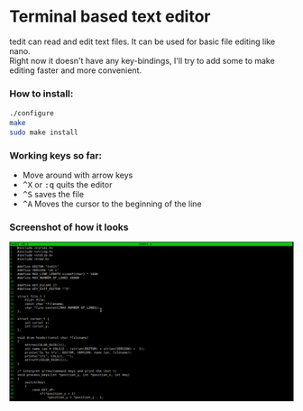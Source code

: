 # Terminal based text editor

tedit can read and edit text files. It can be used for basic file editing like nano.  
Right now it doesn't have any key-bindings, I'll try to add some to make editing faster and more convenient.

### How to install:

```bash
./configure
make
sudo make install
```

### Working keys so far:

- Move around with arrow keys
- <kbd>^X</kbd> or <kbd>:q</kbd> quits the editor
- <kbd>^S</kbd> saves the file
- <kbd>^A</kbd> Moves the cursor to the beginning of the line

### Screenshot of how it looks

![alt text](https://github.com/sidou01/tedit/blob/master/tedit.png?raw=true)
